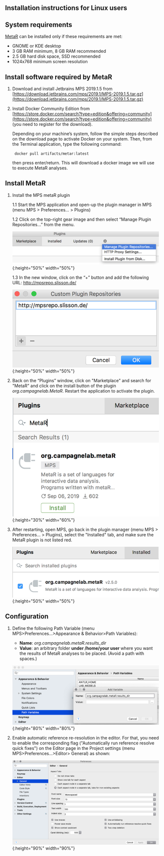## Installation instructions for Linux users

System requirements
-
[MetaR](https://manuelesimi.github.io/MetaR/) can be installed only if these requirements are met:

* GNOME or KDE desktop
* 3 GB RAM minimum, 8 GB RAM recommended
* 2.5 GB hard disk space, SSD recommended
* 1024x768 minimum screen resolution


Install software required by MetaR
-
1. Download and install Jetbrains MPS 2019.1.5 from [https://download.jetbrains.com/mps/2019.1/MPS-2019.1.5.tar.gz](https://download.jetbrains.com/mps/2019.1/MPS-2019.1.5.tar.gz)

2. Install Docker Community Edition from [https://store.docker.com/search?type=edition&offering=community](https://store.docker.com/search?type=edition&offering=community) (you need to register for the download). 

    Depending on your machine’s system, follow the simple steps described on the download page to activate Docker on your system. Then, from the Terminal application, type the following command:

        docker pull artifacts/metar:latest

    then press enter/return. This will download a docker image we will use to execute MetaR analyses.
   
Install MetaR
-    
1. Install the MPS metaR plugin
    
    1.1 Start the MPS application and open-up the plugin manager in MPS (menu MPS > Preferences… > Plugins)
    
    1.2 Click on the top-right gear image and then select “Manage Plugin Repositories…” from the menu.
    
    ![Repo](../images/AddRepo2019.1.png){:height="50%" width="50%"}

    1.3 In the new window, click on the “+” button and add the following URL: http://mpsrepo.slisson.de/
  
    ![Repo](../images/AddRepoURL2019.1.png){:height="50%" width="50%"}
    
2. Back on the “Plugins” window, click on "Marketplace" and search for "MetaR" and click on the install button of the plugin _org.campagnelab.MetaR_. Restart the application to activate the plugin.
  
    ![PluginInstall](../images/InstallMetaR2019.1.png){:height="30%" width="60%"}
    
3. After restarting, open MPS, go back in the plugin manager (menu MPS > Preferences… > Plugins), select the "Installed" tab, and make sure the MetaR plugin is not listed red.     
   
    ![PluginCheck](../images/CheckMetaR2019.1.png){:height="50%" width="50%"}
    
Configuration
-    

1. Define the following Path Variable (menu MPS&gt;Preferences...&gt;Appearance &amp; Behavior&gt;Path Variables):
    * **Name**: _org.campagnelab.metaR.results_dir_
    * **Value**: an arbitrary folder <strong>under /home/your user  </strong>where you want the results of MetaR analyses to be placed. (Avoid a path with spaces.)
  
    ![AddVariable](../images/AddVariable.png){:height="80%" width="80%"}

2. Enable automatic reference re-resolution in the editor. For that, you need to enable the corresponding flag ("Automatically run reference resolve quick fixes")
   on the Editor page in the Project settings (menu MPS&gt;Preferences...&gt;Editor&gt; General) as shown: 
   
   ![QuickRef](../images/EnableQuickRefResolution.png){:height="90%" width="90%"}
